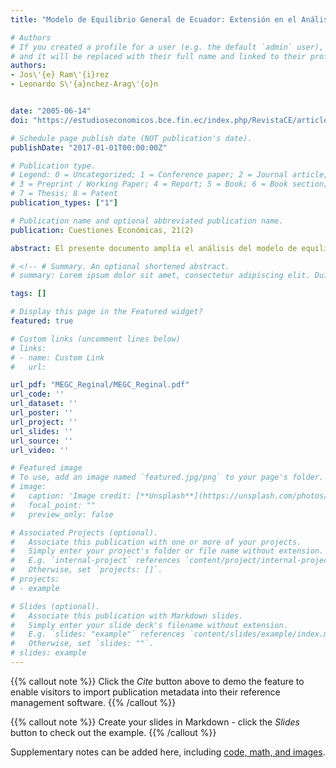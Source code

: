 ```yaml
---
title: "Modelo de Equilibrio General de Ecuador: Extensión en el Análisis del Impacto Regional"

# Authors
# If you created a profile for a user (e.g. the default `admin` user), write the username (folder name) here 
# and it will be replaced with their full name and linked to their profile.
authors:
- Jos\'{e} Ram\'{i}rez
- Leonardo S\'{a}nchez-Arag\'{o}n


date: "2005-06-14"
doi: "https://estudioseconomicos.bce.fin.ec/index.php/RevistaCE/article/view/138"

# Schedule page publish date (NOT publication's date).
publishDate: "2017-01-01T00:00:00Z"

# Publication type.
# Legend: 0 = Uncategorized; 1 = Conference paper; 2 = Journal article;
# 3 = Preprint / Working Paper; 4 = Report; 5 = Book; 6 = Book section;
# 7 = Thesis; 8 = Patent
publication_types: ["1"]

# Publication name and optional abbreviated publication name.
publication: Cuestiones Económicas, 21(2)

abstract: El presente documento amplía el análisis del modelo de equilibrio general desarrollado por Pérez y Acosta (2004) para Ecuador, desfragmentando el posible impacto de la firma del Tratado de Libre Comercio (TLC) con Estados Unidos en las distintas regiones que conforman el sistema económico ecuatoriano. Para ello, se proponen algunas técnicas de análisis multivariantes (Análisis de Clusters) con el objeto de obtener una separación regional disjunta y equilibrada de acuerdo a características productivas; y por otro lado se revisa la teoría de la información (Máxima Entropía Relativa) para estimar la distribución regional de los efectos económicos del TLC u otro escenario comercial. Es así que se propone en base a estas herramientas, llevar las simulaciones del modelo de equilibrio general a dimensiones regionales, utilizando eficientemente la información referente a las variaciones contrafactuales que experimenta el equilibrio y la información previa de la distribución regional de los flujos económicos.

# <!-- # Summary. An optional shortened abstract.
# summary: Lorem ipsum dolor sit amet, consectetur adipiscing elit. Duis posuere tellus ac convallis placerat. Proin tincidunt magna sed ex sollicitudin condimentum. -->

tags: []

# Display this page in the Featured widget?
featured: true

# Custom links (uncomment lines below)
# links:
# - name: Custom Link
#   url: 

url_pdf: "MEGC_Reginal/MEGC_Reginal.pdf"
url_code: ''
url_dataset: ''
url_poster: ''
url_project: ''
url_slides: ''
url_source: ''
url_video: ''

# Featured image
# To use, add an image named `featured.jpg/png` to your page's folder. 
# image:
#   caption: 'Image credit: [**Unsplash**](https://unsplash.com/photos/pLCdAaMFLTE)'
#   focal_point: ""
#   preview_only: false

# Associated Projects (optional).
#   Associate this publication with one or more of your projects.
#   Simply enter your project's folder or file name without extension.
#   E.g. `internal-project` references `content/project/internal-project/index.md`.
#   Otherwise, set `projects: []`.
# projects:
# - example

# Slides (optional).
#   Associate this publication with Markdown slides.
#   Simply enter your slide deck's filename without extension.
#   E.g. `slides: "example"` references `content/slides/example/index.md`.
#   Otherwise, set `slides: ""`.
# slides: example
---
```


{{% callout note %}}
Click the *Cite* button above to demo the feature to enable visitors to import publication metadata into their reference management software.
{{% /callout %}}

{{% callout note %}}
Create your slides in Markdown - click the *Slides* button to check out the example.
{{% /callout %}}

Supplementary notes can be added here, including [code, math, and images](https://wowchemy.com/docs/writing-markdown-latex/).
